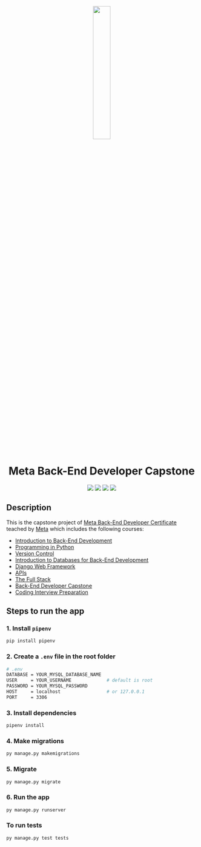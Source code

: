 <p align="center">
    <a href="https://www.credly.com/org/facebook-blueprint/badge/meta-back-end-developer-certificate">
        <img src="images/meta-backend-cert.png" width="30%" height="30%" />
    </a>
</p>

<h1 align="center">Meta Back-End Developer Capstone</h1>

<p align="center">
    <img src="https://img.shields.io/badge/Coursera-0747a6?style=flat&logo=coursera&logoColor=white" />
    <img src="https://img.shields.io/badge/Meta-e2e2e2?style=flat&logo=meta&logoColor=0668E1" />
    <img src="https://img.shields.io/badge/Django-092e20?style=flat&logo=django&logoColor=white" />
    <img src="https://img.shields.io/badge/Grading%20criteria-Passing-brightgreen" />
</p>


## Description
This is the capstone project of [Meta Back-End Developer Certificate](https://www.coursera.org/professional-certificates/meta-back-end-developer) teached by [Meta](https://www.facebook.com/business/learn/back-end-back-end-developer-certificate-coursera) which includes the following courses:

* [Introduction to Back-End Development](https://www.coursera.org/learn/introduction-to-back-end-development?specialization=meta-back-end-developer)
* [Programming in Python](https://www.coursera.org/learn/programming-in-python?specialization=meta-back-end-developer)
* [Version Control](https://www.coursera.org/learn/introduction-to-version-control?specialization=meta-back-end-developer)
* [Introduction to Databases for Back-End Development](https://www.coursera.org/learn/intro-to-databases-back-end-development?specialization=meta-back-end-developer)
* [Django Web Framework](https://www.coursera.org/learn/django-web-framework?specialization=meta-back-end-developer)
* [APIs](https://www.coursera.org/learn/apis?specialization=meta-back-end-developer)
* [The Full Stack](https://www.coursera.org/learn/the-full-stack?specialization=meta-back-end-developer)
* [Back-End Developer Capstone](https://www.coursera.org/learn/back-end-developer-capstone?specialization=meta-back-end-developer)
* [Coding Interview Preparation](https://www.coursera.org/learn/coding-interview-preparation?specialization=meta-back-end-developer)

## Steps to run the app

### 1. Install `pipenv`

```bash
pip install pipenv
```

### 2. Create a `.env` file in the root folder

```bash
# .env
DATABASE = YOUR_MYSQL_DATABASE_NAME
USER     = YOUR_USERNAME             # default is root
PASSWORD = YOUR_MYSQL_PASSWORD
HOST     = localhost                 # or 127.0.0.1
PORT     = 3306
```

### 3. Install dependencies

```bash
pipenv install
```

### 4. Make migrations

```bash
py manage.py makemigrations
```

### 5. Migrate

```bash
py manage.py migrate
```

### 6. Run the app

```bash
py manage.py runserver
```

### To run tests

```bash
py manage.py test tests
```
